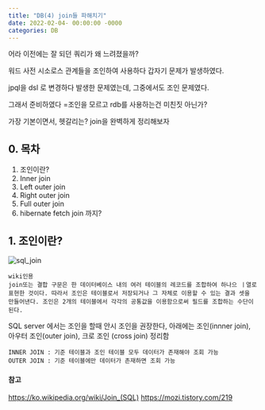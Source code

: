 ```yaml
---
title: "DB(4) join들 파해치기"
date: 2022-02-04- 00:00:00 -0000
categories: DB
---
```


어라 이전에는 잘 되던 쿼리가 왜 느려졌을까? 

워드 사전 시소로스 관계들을 조인하여 사용하다 갑자기 문제가 발생하였다.

jpql을 dsl 로 변경하다 발생한 문제였는데, 그중에서도 조인 문제였다. 

그래서 준비하였다
=조인을 모르고 rdb를 사용하는건 미친짓 아닌가?

가장 기본이면서, 헷갈리는? join을 완벽하게 정리해보자

## 0. 목차
1. 조인이란?
2. Inner join
3. Left outer join
4. Right outer join
5. Full outer join
6. hibernate fetch join 까지?

## 1. 조인이란?

![sql_join](https://user-images.githubusercontent.com/2585679/155580682-184a57ca-5975-4a07-a27e-7538925b4583.png)


```
wiki인용
join또는 결합 구문은 한 데이터베이스 내의 여러 테이블의 레코드를 조합하여 하나으 ㅣ열로 표현한 것이다. 따라서 조인은 테이블로서 저장되거나 그 자체로 이용할 수 있는 결과 셋을 만들어낸다. 조인은 2개의 테이블에서 각각의 공통값을 이용함으로써 필드를 조합하는 수단이 된다.
```

SQL server 에서는 조인을 할때 안시 조인을 권장한다,
아래에는 조인(innner join), 아우터 조인(outer join), 크로 조인 (cross join) 정리함

```
INNER JOIN : 기준 테이블과 조인 테이블 모두 데이터가 존재해야 조회 가능
OUTER JOIN : 기준 테이블에만 데이터가 존재하면 조회 가능
```




#### 참고
https://ko.wikipedia.org/wiki/Join_(SQL)
https://mozi.tistory.com/219